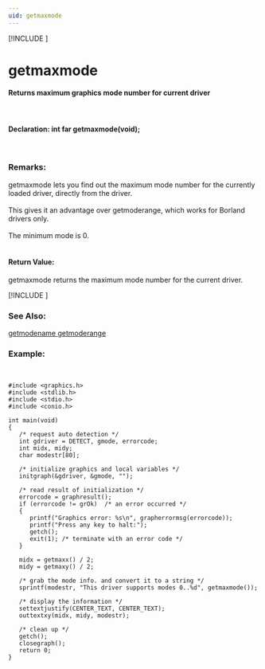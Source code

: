 ```yaml
---
uid: getmaxmode
---
```

[!INCLUDE [](graphics_header.md)]
# getmaxmode

#### Returns maximum graphics mode number for current driver

<br>

#### Declaration:  int far getmaxmode(void);

<br>

### Remarks:
getmaxmode lets you find out the maximum mode number for the currently loaded driver, directly from the driver.<br><br>
This gives it an advantage over getmoderange, which works for Borland drivers only.<br><br>
The minimum mode is 0.<br><br>

#### Return Value:
getmaxmode returns the maximum mode number for the current driver.

[!INCLUDE [](portability.md)]

### See Also:
<div class="data"><a href="getmodename.md">  getmodename </a> <a href="getmoderange.md">  getmoderange</a>
<br></div>

### Example:

<br>

```
#include <graphics.h>
#include <stdlib.h>
#include <stdio.h>
#include <conio.h>

int main(void)
{
   /* request auto detection */
   int gdriver = DETECT, gmode, errorcode;
   int midx, midy;
   char modestr[80];

   /* initialize graphics and local variables */
   initgraph(&gdriver, &gmode, "");

   /* read result of initialization */
   errorcode = graphresult();
   if (errorcode != grOk)  /* an error occurred */
   {
      printf("Graphics error: %s\n", grapherrormsg(errorcode));
      printf("Press any key to halt:");
      getch();
      exit(1); /* terminate with an error code */
   }

   midx = getmaxx() / 2;
   midy = getmaxy() / 2;

   /* grab the mode info. and convert it to a string */
   sprintf(modestr, "This driver supports modes 0..%d", getmaxmode());

   /* display the information */
   settextjustify(CENTER_TEXT, CENTER_TEXT);
   outtextxy(midx, midy, modestr);

   /* clean up */
   getch();
   closegraph();
   return 0;
}
```

<br>